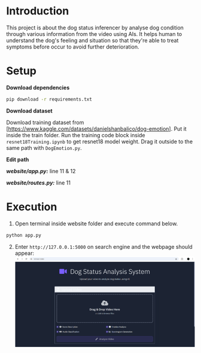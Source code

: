 # Introduction
This project is about the dog status inferencer by analyse dog condition through various information from the video using AIs. It helps human to understand the dog's feeling and situation so that they're able to treat symptoms before occur to avoid further deterioration.

# Setup
**Download dependencies**
``` bash
pip download -r requirements.txt
```

**Download dataset**

Download training dataset from [https://www.kaggle.com/datasets/danielshanbalico/dog-emotion]. Put it inside the train folder.
Run the training code block inside ``resnet18Training.ipynb`` to get resnet18 model weight. Drag it outside to the same path with ``DogEmotion.py``.

**Edit path**

***website/app.py:*** line 11 & 12

***website/routes.py:*** line 11

# Execution
1. Open terminal inside website folder and execute command below.
``` bash
python app.py
```

2. Enter ``http://127.0.0.1:5000`` on search engine and the webpage should appear:
![Alt text](images/mainpage.png)






